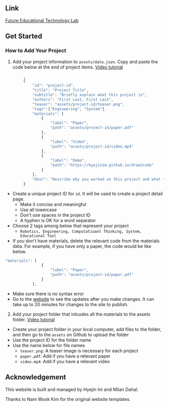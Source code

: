 ## Link

[Future Educational Technology Lab](https://hyejinim.github.io/fetlab)

## Get Started

### How to Add Your Project
1. Add your project information to `assets/data.json`. Copy and paste the code below at the end of project items. [Video tutorial](https://youtu.be/9VoZC-oCWoo)

```javascript
        ,
        {
            "id": "project-id",
            "title": "Project Title",
            "subtitle": "Briefly explain what this project is",
            "authors": "First Last, First Last",
            "teaser": "assets/project-id/teaser.png",
            "tags":["Engineering", "System"],
            "materials": [
                { 
                    "label": "Paper",
                    "path": "assets/project-id/paper.pdf"
                },
                { 
                    "label": "Video",
                    "path": "assets/project-id/video.mp4"
                },
                { 
                    "label": "Demo",
                    "path": "https://hyejinim.github.io/draw2code"
                }
            ],
            "desc": "Describe why you worked on this project and what this project is."
        }
```
* Create a unique project ID for `id`. It will be used to create a project detail page.
  * Make it concise and meaningful
  * Use all lowercase
  * Don't use spaces in the project ID
  * A hyphen is OK for a word separator
* Choose 2 tags among below that represent your project
  * `Robotics, Engineering, Computatioanl Thinking, System, Educational Tool`
* If you don't have materials, delete the relevant code from the materials data. For example, if you have only a paper, the code would be like below.
```javascript
"materials": [
                { 
                    "label": "Paper",
                    "path": "assets/project-id/paper.pdf"
                }
            ],
```
* Make sure there is no syntax error
* Go to the [website](https://hyejinim.github.io/rogerslab) to see the updates after you make changes. It can take up to 20 minutes for changes to the site to publish.
2. Add your project folder that inlcudes all the materials to the assets folder. [Video tutorial](https://youtu.be/R6r7yIguZcE)
* Create your project folder in your local computer, add files to the folder, and then go to the `assets` on Github to upload the folder
* Use the project ID for the folder name
* Use the name below for file names
  * `teaser.png`: A teaser image is necessary for each project
  * `paper.pdf`: Add if you have a relevant paper
  * `video.mp4`: Add if you have a relevant video
 

## Acknowledgement
This website is built and managed by Hyejin Im and Milan Dahal.

Thanks to Nam Wook Kim for the original website templates.
